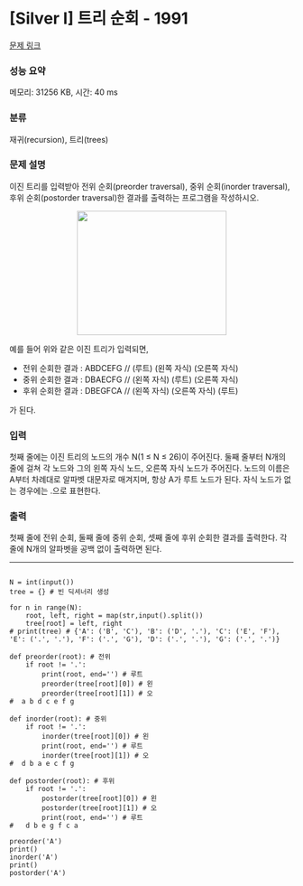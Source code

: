 # [Silver I] 트리 순회 - 1991 

[문제 링크](https://www.acmicpc.net/problem/1991) 

### 성능 요약

메모리: 31256 KB, 시간: 40 ms

### 분류

재귀(recursion), 트리(trees)

### 문제 설명

<p>이진 트리를 입력받아 전위 순회(preorder traversal), 중위 순회(inorder traversal), 후위 순회(postorder traversal)한 결과를 출력하는 프로그램을 작성하시오.</p>

<p style="text-align: center;"><img alt="" src="https://www.acmicpc.net/JudgeOnline/upload/201007/trtr.png" style="height:220px; width:265px"></p>

<p>예를 들어 위와 같은 이진 트리가 입력되면,</p>

<ul>
	<li>전위 순회한 결과 : ABDCEFG // (루트) (왼쪽 자식) (오른쪽 자식)</li>
	<li>중위 순회한 결과 : DBAECFG // (왼쪽 자식) (루트) (오른쪽 자식)</li>
	<li>후위 순회한 결과 : DBEGFCA // (왼쪽 자식) (오른쪽 자식) (루트)</li>
</ul>

<p>가 된다.</p>

### 입력 

 <p>첫째 줄에는 이진 트리의 노드의 개수 N(1 ≤ N ≤ 26)이 주어진다. 둘째 줄부터 N개의 줄에 걸쳐 각 노드와 그의 왼쪽 자식 노드, 오른쪽 자식 노드가 주어진다. 노드의 이름은 A부터 차례대로 알파벳 대문자로 매겨지며, 항상 A가 루트 노드가 된다. 자식 노드가 없는 경우에는 .으로 표현한다.</p>

### 출력 

 <p>첫째 줄에 전위 순회, 둘째 줄에 중위 순회, 셋째 줄에 후위 순회한 결과를 출력한다. 각 줄에 N개의 알파벳을 공백 없이 출력하면 된다.</p>
 
---

```

N = int(input())
tree = {} # 빈 딕셔너리 생성

for n in range(N):
    root, left, right = map(str,input().split())
    tree[root] = left, right
# print(tree) # {'A': ('B', 'C'), 'B': ('D', '.'), 'C': ('E', 'F'), 'E': ('.', '.'), 'F': ('.', 'G'), 'D': ('.', '.'), 'G': ('.', '.')}

def preorder(root): # 전위
    if root != '.': 
        print(root, end='') # 루트
        preorder(tree[root][0]) # 왼
        preorder(tree[root][1]) # 오
#  a b d c e f g

def inorder(root): # 중위
    if root != '.':
        inorder(tree[root][0]) # 왼
        print(root, end='') # 루트
        inorder(tree[root][1]) # 오
#  d b a e c f g

def postorder(root): # 후위
    if root != '.':
        postorder(tree[root][0]) # 왼
        postorder(tree[root][1]) # 오
        print(root, end='') # 루트
#   d b e g f c a

preorder('A')
print()
inorder('A')
print()
postorder('A')

```
